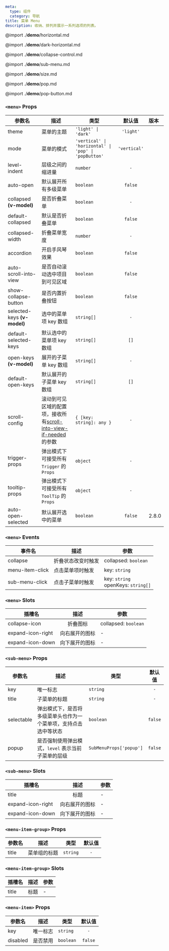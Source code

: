 ```yaml
meta:
  type: 组件
  category: 导航
title: 菜单 Menu
description: 收纳、排列并展示一系列选项的列表。
```

@import ./__demo__/horizontal.md

@import ./__demo__/dark-horizontal.md

@import ./__demo__/collapse-control.md

@import ./__demo__/sub-menu.md

@import ./__demo__/size.md

@import ./__demo__/pop.md

@import ./__demo__/pop-button.md


### `<menu>` Props

|参数名|描述|类型|默认值|版本|
|---|---|---|:---:|:---|
|theme|菜单的主题|`'light' \| 'dark'`|`'light'`||
|mode|菜单的模式|`'vertical' \| 'horizontal' \| 'pop' \| 'popButton'`|`'vertical'`||
|level-indent|层级之间的缩进量|`number`|`-`||
|auto-open|默认展开所有多级菜单|`boolean`|`false`||
|collapsed **(v-model)**|是否折叠菜单|`boolean`|`-`||
|default-collapsed|默认是否折叠菜单|`boolean`|`false`||
|collapsed-width|折叠菜单宽度|`number`|`-`||
|accordion|开启手风琴效果|`boolean`|`false`||
|auto-scroll-into-view|是否自动滚动选中项目到可见区域|`boolean`|`false`||
|show-collapse-button|是否内置折叠按钮|`boolean`|`false`||
|selected-keys **(v-model)**|选中的菜单项 key 数组|`string[]`|`-`||
|default-selected-keys|默认选中的菜单项 key 数组|`string[]`|`[]`||
|open-keys **(v-model)**|展开的子菜单 key 数组|`string[]`|`-`||
|default-open-keys|默认展开的子菜单 key 数组|`string[]`|`[]`||
|scroll-config|滚动到可见区域的配置项，接收所有[scroll-into-view-if-needed](https://github.com/stipsan/scroll-into-view-if-needed)的参数|`{ [key: string]: any }`|`-`||
|trigger-props|弹出模式下可接受所有 `Trigger` 的 `Props`|`object`|`-`||
|tooltip-props|弹出模式下可接受所有 `ToolTip` 的 `Props`|`object`|`-`||
|auto-open-selected|默认展开选中的菜单|`boolean`|`false`|2.8.0|
### `<menu>` Events

|事件名|描述|参数|
|---|---|---|
|collapse|折叠状态改变时触发|collapsed: `boolean`|
|menu-item-click|点击菜单项时触发|key: `string`|
|sub-menu-click|点击子菜单时触发|key: `string`<br>openKeys: `string[]`|
### `<menu>` Slots

|插槽名|描述|参数|
|---|:---:|---|
|collapse-icon|折叠图标|collapsed: `boolean`|
|expand-icon-right|向右展开的图标|-|
|expand-icon-down|向下展开的图标|-|




### `<sub-menu>` Props

|参数名|描述|类型|默认值|
|---|---|---|:---:|
|key|唯一标志|`string`|`-`|
|title|子菜单的标题|`string`|`-`|
|selectable|弹出模式下，是否将多级菜单头也作为一个菜单项，支持点击选中等状态|`boolean`|`false`|
|popup|是否强制使用弹出模式，`level` 表示当前子菜单的层级|`SubMenuProps['popup']`|`false`|
### `<sub-menu>` Slots

|插槽名|描述|参数|
|---|:---:|---|
|title|标题|-|
|expand-icon-right|向右展开的图标|-|
|expand-icon-down|向下展开的图标|-|




### `<menu-item-group>` Props

|参数名|描述|类型|默认值|
|---|---|---|:---:|
|title|菜单组的标题|`string`|`-`|
### `<menu-item-group>` Slots

|插槽名|描述|参数|
|---|:---:|---|
|title|标题|-|




### `<menu-item>` Props

|参数名|描述|类型|默认值|
|---|---|---|:---:|
|key|唯一标志|`string`|`-`|
|disabled|是否禁用|`boolean`|`false`|


